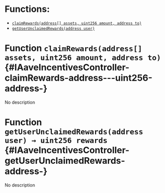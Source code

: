 

# Functions:
- [`claimRewards(address[] assets, uint256 amount, address to)`](#IAaveIncentivesController-claimRewards-address---uint256-address-)
- [`getUserUnclaimedRewards(address user)`](#IAaveIncentivesController-getUserUnclaimedRewards-address-)



# Function `claimRewards(address[] assets, uint256 amount, address to)` {#IAaveIncentivesController-claimRewards-address---uint256-address-}
No description




# Function `getUserUnclaimedRewards(address user) → uint256 rewards` {#IAaveIncentivesController-getUserUnclaimedRewards-address-}
No description





